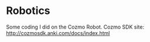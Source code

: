 # Robotics

Some coding I did on the Cozmo Robot.
Cozmo SDK site: http://cozmosdk.anki.com/docs/index.html

